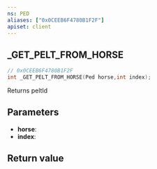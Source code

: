 ```yaml
---
ns: PED
aliases: ["0x0CEEB6F4780B1F2F"]
apiset: client
---
```

## _GET_PELT_FROM_HORSE

```c
// 0x0CEEB6F4780B1F2F
int _GET_PELT_FROM_HORSE(Ped horse,int index);
```

Returns peltId

## Parameters
* **horse**:
* **index**:

## Return value